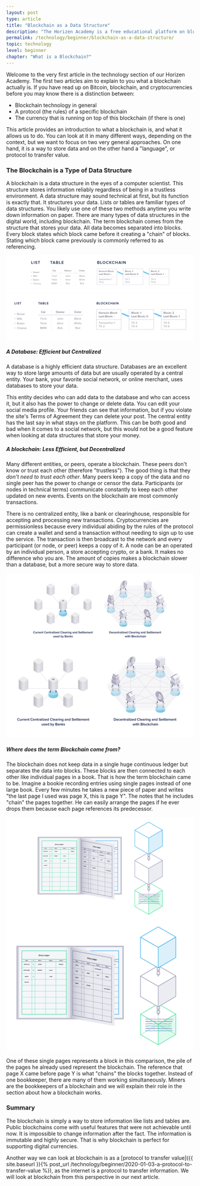 ```yaml
---
layout: post
type: article
title: "Blockchain as a Data Structure"
description: "The Horizen Academy is a free educational platform on blockchain technology, cryptocurrency, and privacy.  In this chapter, you will learn how a blockchain stores data and why this makes it suitable to transfer value at a beginner level."
permalink: /technology/beginner/blockchain-as-a-data-structure/
topic: technology
level: beginner
chapter: "What is a Blockchain?"
---
```


Welcome to the very first article in the technology section of our Horizen Academy. The first two articles aim to explain to you what a blockchain actually is. If you have read up on Bitcoin, blockchain, and cryptocurrencies before you may know there is a distinction between:

<ul class="lead">
    <li>Blockchain technology in general</li>
    <li>A protocol (the rules) of a specific blockchain</li>
    <li>The currency that is running on top of this blockchain (if there is one)</li>
</ul>

This article provides an introduction to what a blockchain is, and what it allows us to do. You can look at it in many different ways, depending on the context, but we want to focus on two very general approaches. On one hand, it is a way to store data and on the other hand a "language", or protocol to transfer value.

### The Blockchain is a Type of Data Structure

A blockchain is a data structure in the eyes of a computer scientist. This structure stores information reliably regardless of being in a trustless environment. A data structure may sound technical at first, but its function is exactly that. It structures your data. Lists or tables are familiar types of data structures. You likely use one of these two methods anytime you write down information on paper. There are many types of data structures in the digital world, including blockchain. The term blockchain comes from the structure that stores your data. All data becomes separated into blocks. Every block states which block came before it creating a "chain" of blocks. Stating which block came previously is commonly referred to as referencing.

![List table chain](/assets/post_files/technology/beginner/blockchain-as-a-data-structure/list_table_chain_D.jpg)
![List table chain](/assets/post_files/technology/beginner/blockchain-as-a-data-structure/list_table_chain_M.jpg)


##### A Database: Efficient but Centralized
A database is a highly efficient data structure. Databases are an excellent way to store large amounts of data but are usually operated by a central entity. Your bank, your favorite social network, or online merchant, uses databases to store your data.

This entity decides who can add data to the database and who can access it, but it also has the power to change or delete data. You can edit your social media profile. Your friends can see that information, but if you violate the site's Terms of Agreement they can delete your post. The central entity has the last say in what stays on the platform. This can be both good and bad when it comes to a social network, but this would not be a good feature when looking at data structures that store your money.


##### A blockchain: Less Efficient, but Decentralized
Many different entities, or peers, operate a blockchain. These peers don't know or trust each other (therefore "trustless"). The good thing is that they *don't need to trust each other*. Many peers keep a copy of the data and no single peer has the power to change or censor the data. Participants (or nodes in technical terms) communicate constantly to keep each other updated on new events. Events on the blockchain are most commonly transactions.

There is no centralized entity, like a bank or clearinghouse, responsible for accepting and processing new transactions. Cryptocurrencies are permissionless because every individual abiding by the rules of the protocol can create a wallet and send a transaction without needing to sign up to use the service. The transaction is then broadcast to the network and every participant (or node, or peer) keeps a copy of it. A node can be an operated by an individual person, a store accepting crypto, or a bank. It makes no difference who you are. The amount of copies makes a blockchain slower than a database, but a more secure way to store data.

![Decentralised clearing](/assets/post_files/technology/beginner/blockchain-as-a-data-structure/decentralised_clearing_D.jpg)
![Decentralised clearing](/assets/post_files/technology/beginner/blockchain-as-a-data-structure/decentralised_clearing_M.jpg)


##### Where does the term Blockchain come from?
The blockchain does not keep data in a single huge continuous ledger but separates the data into blocks. These blocks are then connected to each other like individual pages in a book. That is how the term blockchain came to be. Imagine a bookie recording entries using single pages instead of one large book. Every few minutes he takes a new piece of paper and writes "the last page I used was page X, this is page Y". The notes that he includes "chain" the pages together. He can easily arrange the pages if he ever drops them because each page references its predecessor.


![Book blockchain](/assets/post_files/technology/beginner/blockchain-as-a-data-structure/book_blockchain_D.jpg)
![Book blockchain](/assets/post_files/technology/beginner/blockchain-as-a-data-structure/book_blockchain_M.jpg)


One of these single pages represents a block in this comparison, the pile of the pages he already used represent the blockchain. The reference that page X came before page Y is what "chains" the blocks together. Instead of one bookkeeper, there are many of them working simultaneously. Miners are the bookkeepers of a blockchain and we will explain their role in the section about how a blockchain works.

### Summary

The blockchain is simply a way to store information like lists and tables are. Public blockchains come with useful features that were not achievable until now. It is impossible to change information after the fact. The information is immutable and highly secure. That is why blockchain is perfect for supporting digital currencies.

Another way we can look at blockchain is as a [protocol to transfer value]({{ site.baseurl }}{% post_url /technology/beginner/2020-01-03-a-protocol-to-transfer-value %}), as the internet is a protocol to transfer information. We will look at blockchain from this perspective in our next article.
